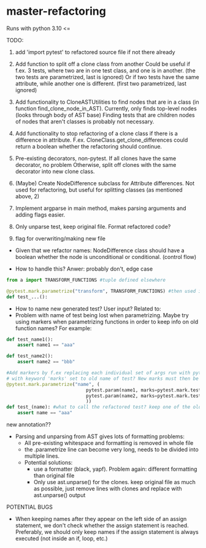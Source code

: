 # master-refactoring


Runs with python 3.10 <=


TODO:
1. add 'import pytest' to refactored source file if not there already

2. Add function to split off a clone class from another
    Could be useful if f.ex. 3 tests, where two are in one test class, and one is in another. (the two tests are parametrized, last is ignored)
    Or if two tests have the same attribute, while another one is different. (first two parametrized, last ignored)

3. Add functionality to CloneASTUtilities to find nodes that are in a class (in function find_clone_node_in_AST). 
    Currently, only finds top-level nodes (looks through body of AST base)
    Finding tests that are children nodes of nodes that aren't classes is probably not necessary.

4. Add functionality to stop refactoring of a clone class if there is a difference in attribute.
    F.ex. CloneClass.get_clone_differences could return a boolean whether the refactoring should continue.

5. Pre-existing decorators, non-pytest.
    If all clones have the same decorator, no problem
    Otherwise, split off clones with the same decorator into new clone class.

6. (Maybe) Create NodeDifference subclass for Attribute differences. Not used for refactoring, but useful for splitting classes (as mentioned above, 2)

7. Implement argparse in main method, makes parsing arguments and adding flags easier.

8. Only unparse test, keep original file. Format refactored code?

10. flag for overwriting/making new file


- Given that we refactor names: NodeDifference class should have a boolean whether the node is unconditional or conditional. (control flow)


- How to handle this? Anwer: probably don't, edge case
```python
from a import TRANSFORM_FUNCTIONS #tuple defined elsewhere

@pytest.mark.parametrize("transform", TRANSFORM_FUNCTIONS) #then used in annotation
def test_...():
```


- How to name new generated test? User input? Related to:
- Problem with name of test being lost when parametrizing. Maybe try using markers when parametrizing functions in order to keep info on old function names? For example:
```python
def test_name1():
    assert name1 == "aaa"

def test_name2():
    assert name2 == "bbb"

#Add markers by f.ex replacing each individual set of args run with pytest.param, 
# with keyword 'marks' set to old name of test? New marks must then be added in pytest.ini file
@pytest.mark.parametrize("name", (
                             pytest.param(name1, marks=pytest.mark.test_name1),
                             pytest.param(name2, marks=pytest.mark.test_name2)
                             ))
def test_(name): #what to call the refactored test? keep one of the old names? generate name?
    assert name == "aaa"

```

new annotation?? 

- Parsing and unparsing from AST gives lots of formatting problems:
    - All pre-existing whitespace and formatting is removed in whole file
    - the .parametrize line can become very long, needs to be divided into multiple lines.
    - Potential solutions: 
        - use a formatter (black, yapf). Problem again: different formatting than original file
        - Only use ast.unparse() for the clones. keep original file as much as possible, just remove lines with clones and replace with ast.unparse() output



POTENTIAL BUGS

- When keeping names after they appear on the left side of an assign statement, we don't check whether the assign statement is reached. Preferably, we should only keep names if the assign statement is always executed (not inside an if, loop, etc.)  
